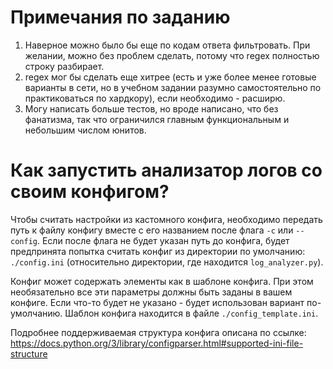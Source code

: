 # Примечания по заданию
1. Наверное можно было бы еще по кодам ответа фильтровать. При желании, можно без проблем сделать, потому что regex 
полностью строку разбирает.
1. regex мог бы сделать еще хитрее (есть и уже более менее готовые варианты в сети, но в учебном задании разумно 
самостоятельно по практиковаться по хардкору), если необходимо - расширю.
1. Могу написать больше тестов, но вроде написано, что без фанатизма, так что ограничился главным функциональным и 
небольшим числом юнитов.

# Как запустить анализатор логов со своим конфигом?
Чтобы считать настройки из кастомного конфига, необходимо передать путь к файлу конфигу вместе с его названием после 
флага `-c` или `--config`. Если после флага не будет указан путь до конфига, будет предпринята попытка считать конфиг
 из директории по умолчанию: `./config.ini` (относительно директории, где находится `log_analyzer.py`).

Конфиг может содержать элементы как в шаблоне конфига. При этом необязательно все эти параметры должны быть 
заданы  в вашем конфиге.  Если что-то будет не указано - будет использован вариант по-умолчанию. Шаблон конфига 
находится в файле `./config_template.ini`.


Подробнее поддерживаемая структура конфига описана по ссылке:
https://docs.python.org/3/library/configparser.html#supported-ini-file-structure